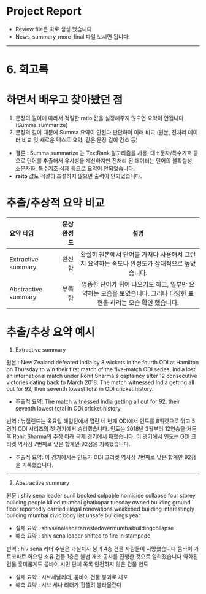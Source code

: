 # Project Report
* Review file은 따로 생성 했습니다
* News_summary_more_final 파일 보시면 됩니다!

---
# 6. 회고록

# 하면서 배우고 찾아봤던 점
1. 문장의 길이에 따라서 적절한 ratio 값을 설정해주지 않으면 요약이 안됩니다(Summa summarize)
2. 문장의 길이 때문에 Summa 요약이 안된다 판단하여 여러 비교
(원본, 전처리 데이터 비교 및 새로운 텍스트 요약, 같은 문장 길이 감소 등)

* 결론 : Summa summarize 는 TextRank 알고리즘을 사용, 대소문자/특수기호 등으로 단어를 추출해서 유사성을 계산하지만 전처리 된 데이터는 단어의 불확실성, 소문자화, 특수기호 삭제 등으로 요약이 안되었습니다.
* **raito** 값도 적절히 조절하지 않으면 출력이 안되었습니다.

# 추출/추상적 요약 비교

|요약 타입|문장 완성도|설명|
|:---|---:|:---:|
|Extractive summary|완전함|확실히 원본에서 단어를 가져다 사용해서 그런지 요약하는 속도나 완성도가 상대적으로 높았습니다.|
|Abstractive summary|부족함|엉뚱한 단어가 튀어 나오기도 하고, 일부만 요약하는 모습을 보였습니다. 그러나 다양한 표현을 하려는 모습 확인 했습니다.|

# 추출/추상 요약 예시
1. Extractive summary

원본 : New Zealand defeated India by 8 wickets in the fourth ODI at Hamilton on Thursday to win their first match of the five-match ODI series. India lost an international match under Rohit Sharma's captaincy after 12 consecutive victories dating back to March 2018. The match witnessed India getting all out for 92, their seventh lowest total in ODI cricket history.

* 추출적 요약: The match witnessed India getting all out for 92, their seventh lowest total in ODI cricket history.

번역 : 뉴질랜드는 목요일 해밀턴에서 열린 네 번째 ODI에서 인도를 8위켓으로 꺾고 5경기 ODI 시리즈의 첫 경기에서 승리했습니다. 인도는 2018년 3월부터 12연승을 거둔 후 Rohit Sharma의 주장 아래 국제 경기에서 패했습니다. 이 경기에서 인도는 ODI 크리켓 역사상 7번째로 낮은 합계인 92점을 기록했습니다.

* 추출적 요약: 이 경기에서는 인도가 ODI 크리켓 역사상 7번째로 낮은 합계인 92점을 기록했습니다.
---
2. Abstractive summary

원문 : shiv sena leader sunil booked culpable homicide collapse four storey building people killed mumbai ghatkopar tuesday owned building ground floor reportedly carried illegal renovations weakened building interestingly building mumbai civic body list unsafe buildings year
* 실제 요약 : shivsenaleaderarrestedovermumbaibuildingcollapse
* 예측 요약 : shiv sena leader shifted to fire in stampede

번역 : hiv sena 리더 수닐은 과실치사 붕괴 4층 건물 사람들이 사망했습니다 뭄바이 가트코파르 화요일 소유 건물 1층은 불법 개조 공사를 진행한 것으로 알려졌습니다 약화된 건물 흥미롭게도 뭄바이 시민 단체 목록 안전하지 않은 건물 연도
* 실제 요약 : 시브세날리더, 뭄바이 건물 붕괴로 체포
* 예측 요약 : 시브 세나 리더가 휩쓸려 불타올랐다
